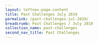 ```yaml
---
layout: leftnav-page-content
title: Past Challenges July 2019
permalink: /past-challenges-jul-2019/
breadcrumb: Past Challenges / July 2019
collection_name: past-challenges
second_nav_title: Past Challenges
---
```

